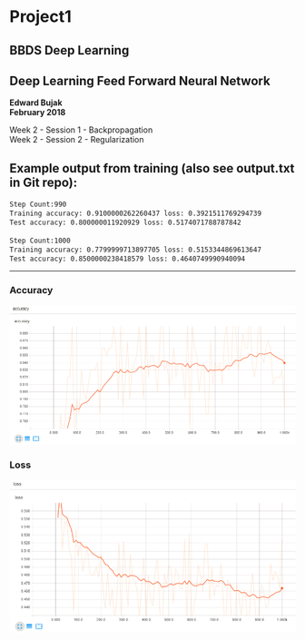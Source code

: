 # Project1
## BBDS Deep Learning
## Deep Learning Feed Forward Neural Network

**Edward Bujak**  
**February 2018**

Week 2 - Session 1 - Backpropagation    
Week 2 - Session 2 - Regularization

## Example output from training (also see output.txt in Git repo):

~~~
Step Count:990   
Training accuracy: 0.9100000262260437 loss: 0.3921511769294739  
Test accuracy: 0.800000011920929 loss: 0.5174071788787842

Step Count:1000  
Training accuracy: 0.7799999713897705 loss: 0.5153344869613647  
Test accuracy: 0.8500000238418579 loss: 0.4640749990940094
~~~
------------------------------

### Accuracy  
![Accuracy vs Step Count](accuracy.png)    

### Loss  
![Loss vs Step Count](loss.png)  
